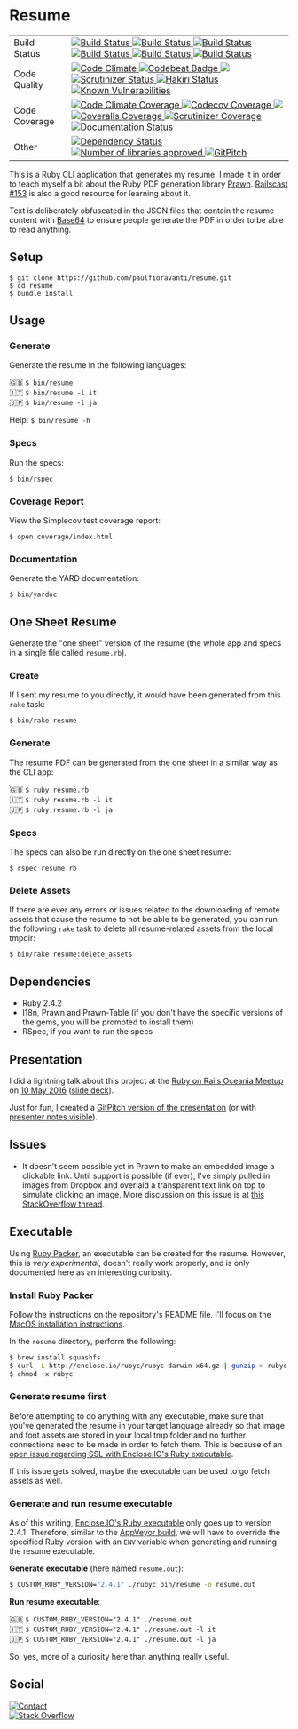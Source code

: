 # Resume

<table>
  <tr>
    <td>
      Build Status
    </td>
    <td>
      <a href="https://travis-ci.org/paulfioravanti/resume">
        <img src="https://travis-ci.org/paulfioravanti/resume.svg?branch=master" alt="Build Status" />
      </a>
      <a href="https://ci.appveyor.com/project/paulfioravanti/resume">
        <img src="https://ci.appveyor.com/api/projects/status/5v5426as3y3o9f6e/branch/master?svg=true" alt="Build Status" />
      </a>
      <a href="https://semaphoreci.com/paulfioravanti/resume">
        <img src="https://semaphoreci.com/api/v1/paulfioravanti/resume/branches/master/shields_badge.svg" alt="Build Status" />
      </a>
      <a href="https://circleci.com/gh/paulfioravanti/resume">
        <img src="https://circleci.com/gh/paulfioravanti/resume/tree/master.svg?style=shield" alt="Build Status" />
      </a>
      <a href="https://app.codeship.com/projects/50157">
        <img src="https://codeship.com/projects/db246630-58c8-0132-9e3b-069770f0649f/status?branch=master" alt="Build Status" />
      </a>
      <a href="https://scrutinizer-ci.com/g/paulfioravanti/resume">
        <img src="https://scrutinizer-ci.com/g/paulfioravanti/resume/badges/build.png?b=master" alt="Build Status" />
      </a>
    </td>
  </tr>
  <tr>
    <td>
      Code Quality
    </td>
    <td>
      <a href="https://codeclimate.com/github/paulfioravanti/resume">
        <img src="https://codeclimate.com/github/paulfioravanti/resume/badges/gpa.svg" alt="Code Climate" />
      </a>
      <a href="https://codebeat.co/projects/github-com-paulfioravanti-resume">
        <img src="https://codebeat.co/badges/177b8978-ac33-4ec7-9534-765df49a0ef5" alt="Codebeat Badge" />
      </a>
      <a href="https://www.codacy.com/app/paulfioravanti/resume">
        <img src="https://api.codacy.com/project/badge/Grade/f20808b9a57a42d1a06d821bca5df9df"/>
      </a>
      <a href="https://scrutinizer-ci.com/g/paulfioravanti/resume">
        <img src="https://scrutinizer-ci.com/g/paulfioravanti/resume/badges/quality-score.png?b=master" alt="Scrutinizer Status" />
      </a>
      <a href="https://hakiri.io/github/paulfioravanti/resume/master">
        <img src="https://hakiri.io/github/paulfioravanti/resume/master.svg" alt="Hakiri Status" />
      </a>
      <a href="https://snyk.io/test/github/paulfioravanti/resume">
        <img src="https://snyk.io/test/github/paulfioravanti/resume/badge.svg" alt="Known Vulnerabilities" data-canonical-src="https://snyk.io/test/github/paulfioravanti/resume" style="max-width:100%;">
      </a>
    </td>
  </tr>
  <tr>
    <td>
      Code Coverage
    </td>
    <td>
      <a href="https://codeclimate.com/github/paulfioravanti/resume">
        <img src="https://codeclimate.com/github/paulfioravanti/resume/badges/coverage.svg" alt="Code Climate Coverage" />
      </a>
      <a href="https://codecov.io/gh/paulfioravanti/resume">
        <img src="https://codecov.io/gh/paulfioravanti/resume/branch/master/graph/badge.svg" alt="Codecov Coverage" />
      </a>
      <a href="https://www.codacy.com/app/paulfioravanti/resume">
        <img src="https://api.codacy.com/project/badge/Coverage/f20808b9a57a42d1a06d821bca5df9df"/>
      </a>
      <a href="https://coveralls.io/github/paulfioravanti/resume?branch=master">
        <img src="https://coveralls.io/repos/github/paulfioravanti/resume/badge.svg?branch=master" alt="Coveralls Coverage" />
      </a>
      <a href="https://scrutinizer-ci.com/g/paulfioravanti/resume">
        <img src="https://scrutinizer-ci.com/g/paulfioravanti/resume/badges/coverage.png?b=master" alt="Scrutinizer Coverage" />
      </a>
      <a href="https://inch-ci.org/github/paulfioravanti/resume?branch=master">
        <img src="http://inch-ci.org/github/paulfioravanti/resume.svg?branch=master" alt="Documentation Status" />
      </a>
    </td>
  </tr>
  <tr>
    <td>
      Other
    </td>
    <td>
      <a href="https://gemnasium.com/paulfioravanti/resume">
        <img src="https://gemnasium.com/paulfioravanti/resume.svg" alt="Dependency Status">
      </a>
      <a href="https://git.legal/projects/3664">
        <img src="https://git.legal/projects/3664/badge.svg?key=c393d7902601db754c83" alt="Number of libraries approved">
      </a>
      <a href="https://gitpitch.com/paulfioravanti/resume">
        <img src="https://gitpitch.com/assets/badge.svg" alt="GitPitch">
      </a>
    </td>
  </tr>
</table>

This is a Ruby CLI application that generates my resume.  I made it in order
to teach myself a bit about the Ruby PDF generation library
[Prawn][prawn]. [Railscast #153][railscast-153] is also a good resource for
learning about it.

Text is deliberately obfuscated in the JSON files that contain the resume
content with [Base64][base64] to ensure people generate the PDF in order to be
able to read anything.

## Setup

    $ git clone https://github.com/paulfioravanti/resume.git
    $ cd resume
    $ bundle install

## Usage

### Generate

Generate the resume in the following languages:

:uk: `$ bin/resume`<br />
:it: `$ bin/resume -l it`<br />
:jp: `$ bin/resume -l ja`

Help: `$ bin/resume -h`

### Specs

Run the specs:

    $ bin/rspec

### Coverage Report

View the Simplecov test coverage report:

    $ open coverage/index.html

### Documentation

Generate the YARD documentation:

    $ bin/yardoc

## One Sheet Resume

Generate the "one sheet" version of the resume (the whole app and specs in a
single file called `resume.rb`).<br />

### Create

If I sent my resume to you directly, it would have been generated from
this `rake` task:

    $ bin/rake resume

### Generate

The resume PDF can be generated from the one sheet in a similar way as the
CLI app:

:uk: `$ ruby resume.rb`<br />
:it: `$ ruby resume.rb -l it`<br />
:jp: `$ ruby resume.rb -l ja`

### Specs

The specs can also be run directly on the one sheet resume:

    $ rspec resume.rb

### Delete Assets

If there are ever any errors or issues related to the downloading of remote
assets that cause the resume to not be able to be generated, you can run the
following `rake` task to delete all resume-related assets from the local tmpdir:

    $ bin/rake resume:delete_assets

## Dependencies

- Ruby 2.4.2
- I18n, Prawn and Prawn-Table (if you don't have the specific
  versions of the gems, you will be prompted to install them)
- RSpec, if you want to run the specs

## Presentation

I did a lightning talk about this project at the
[Ruby on Rails Oceania Meetup][roro] on [10 May 2016][roro-20160510]
([slide deck][speakerdeck]).

Just for fun, I created a [GitPitch version of the presentation][gitpitch]
(or with [presenter notes visible][gitpitch-with-notes]).

## Issues

- It doesn't seem possible yet in Prawn to make an embedded image a clickable
  link.  Until support is possible (if ever), I've simply pulled in images from
  Dropbox and overlaid a transparent text link on top to simulate clicking an
  image.  More discussion on this issue is at
  [this StackOverflow thread][stackoverflow-transparent-link].

## Executable

Using [Ruby Packer][ruby-packer], an executable can be created for the resume.
However, this is _very experimental_, doesn't really work properly, and is only
documented here as an interesting curiosity.

### Install Ruby Packer

Follow the instructions on the repository's README file. I'll focus on the
[MacOS installation instructions][ruby-packer-install].

In the `resume` directory, perform the following:

```sh
$ brew install squashfs
$ curl -L http://enclose.io/rubyc/rubyc-darwin-x64.gz | gunzip > rubyc
$ chmod +x rubyc
```

### Generate resume first

Before attempting to do anything with any executable, make sure that you've
generated the resume in your target language already so that image and font
assets are stored in your local tmp folder and no further connections need to be
made in order to fetch them.  This is because of an
[open issue regarding SSL with Enclose.IO's Ruby executable][enclose-io-issue].

If this issue gets solved, maybe the executable can be used to go fetch assets
as well.

### Generate and run resume executable

As of this writing, [Enclose.IO's Ruby executable][enclose-io-ruby] only goes
up to version 2.4.1. Therefore, similar to the
[AppVeyor build][appveyor-build-ruby], we will have to override the specified
Ruby version with an `ENV` variable when generating and running the resume
executable.

**Generate executable** (here named `resume.out`):

```sh
$ CUSTOM_RUBY_VERSION="2.4.1" ./rubyc bin/resume -o resume.out
```

**Run resume executable**:

:uk: `$ CUSTOM_RUBY_VERSION="2.4.1" ./resume.out`<br />
:it: `$ CUSTOM_RUBY_VERSION="2.4.1" ./resume.out -l it`<br />
:jp: `$ CUSTOM_RUBY_VERSION="2.4.1" ./resume.out -l ja`<br />

So, yes, more of a curiosity here than anything really useful.

## Social

[![Contact][twitter-badge]][twitter-url]<br />
[![Stack Overflow][stackoverflow-badge]][stackoverflow-url]

[appveyor-build-ruby]: https://www.appveyor.com/docs/build-environment/#ruby
[base64]: http://ruby-doc.org/stdlib-2.3.0/libdoc/base64/rdoc/Base64.html
[enclose-io-issue]: https://github.com/pmq20/ruby-packer/issues/10
[enclose-io-ruby]: http://enclose.io/ruby
[gitpitch]: https://gitpitch.com/paulfioravanti/resume
[gitpitch-with-notes]: https://gitpitch.com/paulfioravanti/resume?n=true
[prawn]: https://github.com/prawnpdf/prawn
[railscast-153]: http://railscasts.com/episodes/153-pdfs-with-prawn-revised
[roro]: https://www.meetup.com/Ruby-On-Rails-Oceania-Sydney/
[roro-20160510]: https://www.meetup.com/Ruby-On-Rails-Oceania-Sydney/events/228886775/
[ruby-packer]: https://github.com/pmq20/ruby-packer
[ruby-packer-install]: https://github.com/pmq20/ruby-packer#install-on-macos
[speakerdeck]: https://speakerdeck.com/paulfioravanti/resume-as-code
[stackoverflow-badge]: http://stackoverflow.com/users/flair/567863.png
[stackoverflow-transparent-link]: http://stackoverflow.com/q/8289031/567863
[stackoverflow-url]: http://stackoverflow.com/users/567863/paul-fioravanti
[twitter-badge]: https://img.shields.io/badge/contact-%40paulfioravanti-blue.svg
[twitter-url]: https://twitter.com/paulfioravanti
